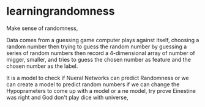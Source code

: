 # learningrandomness
Make sense of randomness,

Data comes from a guessing game computer plays against itself,  choosing a random number then trying to guess the random number by guessing a series of random numbers
then record a 4-dimensional array of number of migger, smaller, and tries to guess the chosen number as feature and the chosen number as the label.

It is a model to check if Nueral Networks can predict Randomness or we can create a model to predict random numbers
if we can change the Hypoprameters to come up with a model or a ne model, try prove Einestine was right and God don't play dice with universe,
